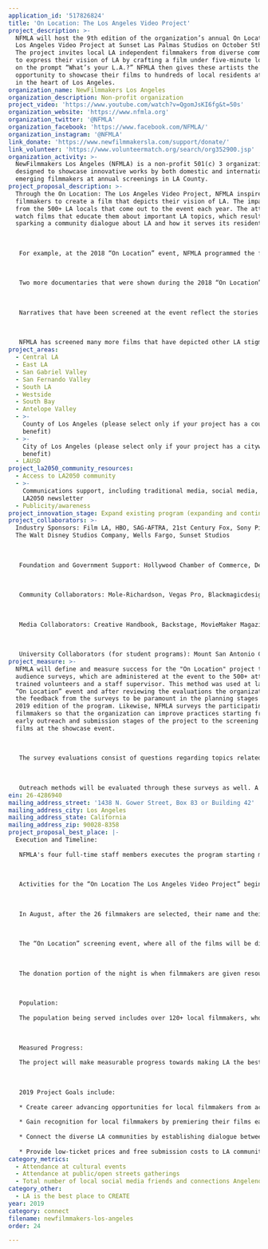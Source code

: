 ```yaml
---
application_id: '517826824'
title: 'On Location: The Los Angeles Video Project'
project_description: >-
  NFMLA will host the 9th edition of the organization’s annual On Location: The
  Los Angeles Video Project at Sunset Las Palmas Studios on October 5th, 2019.
  The project invites local LA independent filmmakers from diverse communities
  to express their vision of LA by crafting a film under five-minute long based
  on the prompt “What’s your L.A.?” NFMLA then gives these artists the
  opportunity to showcase their films to hundreds of local residents at an event
  in the heart of Los Angeles.
organization_name: NewFilmmakers Los Angeles
organization_description: Non-profit organization
project_video: 'https://www.youtube.com/watch?v=QgomJsKI6fg&t=50s'
organization_website: 'https://www.nfmla.org'
organization_twitter: '@NFMLA'
organization_facebook: 'https://www.facebook.com/NFMLA/'
organization_instagram: '@NFMLA'
link_donate: 'https://www.newfilmmakersla.com/support/donate/'
link_volunteer: 'https://www.volunteermatch.org/search/org352900.jsp'
organization_activity: >-
  NewFilmmakers Los Angeles (NFMLA) is a non-profit 501(c) 3 organization
  designed to showcase innovative works by both domestic and international
  emerging filmmakers at annual screenings in LA County.
project_proposal_description: >-
  Through the On Location: The Los Angeles Video Project, NFMLA inspires local
  filmmakers to create a film that depicts their vision of LA. The impact comes
  from the 500+ LA locals that come out to the event each year. The attendees
  watch films that educate them about important LA topics, which results in
  sparking a community dialogue about LA and how it serves its residents.
   
   
   
   For example, at the 2018 “On Location” event, NFMLA programmed the film “This Is My LA” by Kristine M. Skeie and Connor Buss, which is a documentary about Kristine’s experiences with accessibility for the differently-abled community. 
   
   
   
   Two more documentaries that were shown during the 2018 “On Location” event include “Angelino Profiles: Dona Julia” which is documentary that tells the deep story of a Guatemalan immigrant who has been collecting bottles and cans in Los Angeles for 17 years, and “Legacy” which is a film about a Filipino immigrant, who documented his life through video once his dream of coming to America came true with his daughter by his side.
   
   
   
   Narratives that have been screened at the event reflect the stories of certain characteristics that are specific to the city of LA. For example, at the 2018 “On Location” event, NFMLA displayed the film “Lifted” which is a story about a rideshare driver who is stuck in the well-known LA Traffic with a stubborn passenger. Likewise, NFMLA showed a film titled “Mountain Climbing” which does justice to the beauty of the city’s vast landscape that features mountains, deserts, plains, beaches and more. Another narrative includes “Til I See You” which tells the story of a man named Thomas who has to leave his boyfriend Tyler due to unforeseen circumstances, but wants to give him one last fun vacation in the vibrant city of Los Angeles. 
   
   
   
   NFMLA has screened many more films that have depicted other LA stigmas including documentaries on actors who spent their life trying to make it in Hollywood, music videos that show LA’s many museums, artworks, parks and monuments, stories of children who grew up in the heart of LA and many more.
project_areas:
  - Central LA
  - East LA
  - San Gabriel Valley
  - San Fernando Valley
  - South LA
  - Westside
  - South Bay
  - Antelope Valley
  - >-
    County of Los Angeles (please select only if your project has a countywide
    benefit)
  - >-
    City of Los Angeles (please select only if your project has a citywide
    benefit)
  - LAUSD
project_la2050_community_resources:
  - Access to LA2050 community
  - >-
    Communications support, including traditional media, social media, and
    LA2050 newsletter
  - Publicity/awareness
project_innovation_stage: Expand existing program (expanding and continuing ongoing successful projects)
project_collaborators: >-
  Industry Sponsors: Film LA, HBO, SAG-AFTRA, 21st Century Fox, Sony Pictures,
  The Walt Disney Studios Company, Wells Fargo, Sunset Studios
   
   
   
   Foundation and Government Support: Hollywood Chamber of Commerce, Department of Cultural Affairs, Los Angeles County Arts Commission, Hollywood Foreign Press Association
   
   
   
   Community Collaborators: Mole-Richardson, Vegas Pro, Blackmagicdesign, American Entertainment Insruance, Production HUB, ATS Audiovisual, The Camera Division, VER Rental, Castex, Columbia College Hollywood, The South Park Center
   
   
   
   Media Collaborators: Creative Handbook, Backstage, MovieMaker Magazine, LA Metro, The Wrap, International Screenwriters Association, LA Weekly, Screen International
   
   
   
   University Collaborators (for student programs): Mount San Antonio College, California State University Northridge, Emerson College: Los Angeles, Los Angeles City College, California State University Los Angeles, University of Southern California: Cinematic Arts, New York Film Academy, LA Film School, Santa Monica College
project_measure: >-
  NFMLA will define and measure success for the "On Location" project through
  audience surveys, which are administered at the event to the 500+ attendees by
  trained volunteers and a staff supervisor. This method was used at last year’s
  “On Location” event and after reviewing the evaluations the organization found
  the feedback from the surveys to be paramount in the planning stages of the
  2019 edition of the program. Likewise, NFMLA surveys the participating
  filmmakers so that the organization can improve practices starting from the
  early outreach and submission stages of the project to the screening of their
  films at the showcase event. 
   
   
   
   The survey evaluations consist of questions regarding topics related to the filmmakers and attendee’s experiences. Attendees and Filmmakers both receive questions about the overall quality of the event design (venue, films, furniture, staff, food/beverages, etc.). This way NFMLA can always take feedback from attendees and past filmmakers to better improve the program. The organization has not
   
   
   
   Outreach methods will be evaluated through these surveys as well. A question on the survey asks for what LA neighborhood they live in so that the organization can evaluate the responses and produce outreach to even more underrepresented communities. The data from last year's survey is what fueled the organization's desire to produce more outreach, in all regards (filmmakers, attendees, students and community collaborators) to areas that were not as well represented at the 2018 "On Location" screening event including Long Beach and the East/Southeast LA area.
ein: 26-4286940
mailing_address_street: '1438 N. Gower Street, Box 83 or Building 42'
mailing_address_city: Los Angeles
mailing_address_state: California
mailing_address_zip: 90028-8358
project_proposal_best_place: |-
  Execution and Timeline:
   
   NFMLA's four full-time staff members executes the program starting months in advance with promotional outreach to LA County filmmakers, potential community attendees, students, sponsors and collaborators.
   
   
   
   Activities for the “On Location The Los Angeles Video Project” begin when the “Call for Submissions” is released to the LA community through the organization’s website, social media, newsletter and also through partner organizations and their networks. Filmmakers then have two-months, from June to August, to create a film under 5-minutes that depicts their view of the city of Los Angeles. 
   
   
   
   In August, after the 26 filmmakers are selected, their name and their films synopsis are then posted on the “On Location” webpage where the public will be able to see a list of all of the films and the filmmakers before attending the event. 
   
   
   
   The “On Location” screening event, where all of the films will be displayed for the community, takes place in October 2019. The films are divided into two programs so that the Los Angeles attendees and filmmakers have the chance to mingle while eating, drinking before the next film program starts. 
   
   
   
   The donation portion of the night is when filmmakers are given resources, services and equipment by NFMLA’s partnering organizations (worth over $65,000 overall). A breakdown of all of the donations can be found on the program's webpage. The end of the screening event concludes the project for the year. 
   
    
   
   Population:
   
   The population being served includes over 120+ local filmmakers, who create and submit their films to the NFMLA. Of those filmmakers, 26 films are showcased at the screening event in October 2019. In regards to the breakdown of the filmmakers for 2018, 60% were made by filmmakers of color, 50% were made by female filmmakers. NFMLA hopes to further improve these numbers for the 2019 "On Location" project. 
   
   
   
   Measured Progress:
   
   The project will make measurable progress towards making LA the best place to connect through the art of storytelling in the medium of cinema. NFMLA has conducted annual Audience and Filmmaker Surveys for the "On Location" program, which is where they can give NFMLA feedback that the organization later evaluates in an effort to see what people enjoyed at the event vs. what additions they would like to see in the program the following year. In regards to audience, over 500+ LA locals attend the screening event.
   
   
   
   2019 Project Goals include:
   
   * Create career advancing opportunities for local filmmakers from across LA County to create short-films that display their unique perspective on the city. 
   
   * Gain recognition for local filmmakers by premiering their films each year to a growing audience of over 500+ attendees at the screening, which provides over $65,000 worth of production support services. 
   
   * Connect the diverse LA communities by establishing dialogue between audience-members and filmmakers.
   
   * Provide low-ticket prices and free submission costs to LA community
category_metrics:
  - Attendance at cultural events
  - Attendance at public/open streets gatherings
  - Total number of local social media friends and connections Angelenos have
category_other:
  - LA is the best place to CREATE
year: 2019
category: connect
filename: newfilmmakers-los-angeles
order: 24

---
```

